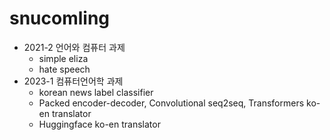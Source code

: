 # snucomling
- 2021-2 언어와 컴퓨터 과제
    - simple eliza
    - hate speech
- 2023-1 컴퓨터언어학 과제
    - korean news label classifier
    - Packed encoder-decoder, Convolutional seq2seq, Transformers ko-en translator
    - Huggingface ko-en translator
